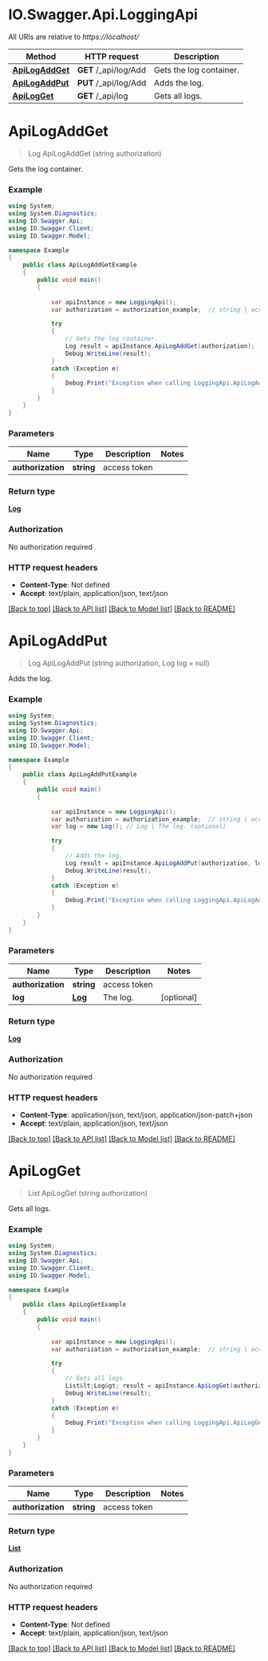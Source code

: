 # IO.Swagger.Api.LoggingApi

All URIs are relative to *https://localhost/*

Method | HTTP request | Description
------------- | ------------- | -------------
[**ApiLogAddGet**](LoggingApi.md#apilogaddget) | **GET** /_api/log/Add | Gets the log container.
[**ApiLogAddPut**](LoggingApi.md#apilogaddput) | **PUT** /_api/log/Add | Adds the log.
[**ApiLogGet**](LoggingApi.md#apilogget) | **GET** /_api/log | Gets all logs.


<a name="apilogaddget"></a>
# **ApiLogAddGet**
> Log ApiLogAddGet (string authorization)

Gets the log container.

### Example
```csharp
using System;
using System.Diagnostics;
using IO.Swagger.Api;
using IO.Swagger.Client;
using IO.Swagger.Model;

namespace Example
{
    public class ApiLogAddGetExample
    {
        public void main()
        {
            
            var apiInstance = new LoggingApi();
            var authorization = authorization_example;  // string | access token

            try
            {
                // Gets the log container.
                Log result = apiInstance.ApiLogAddGet(authorization);
                Debug.WriteLine(result);
            }
            catch (Exception e)
            {
                Debug.Print("Exception when calling LoggingApi.ApiLogAddGet: " + e.Message );
            }
        }
    }
}
```

### Parameters

Name | Type | Description  | Notes
------------- | ------------- | ------------- | -------------
 **authorization** | **string**| access token | 

### Return type

[**Log**](Log.md)

### Authorization

No authorization required

### HTTP request headers

 - **Content-Type**: Not defined
 - **Accept**: text/plain, application/json, text/json

[[Back to top]](#) [[Back to API list]](../README.md#documentation-for-api-endpoints) [[Back to Model list]](../README.md#documentation-for-models) [[Back to README]](../README.md)

<a name="apilogaddput"></a>
# **ApiLogAddPut**
> Log ApiLogAddPut (string authorization, Log log = null)

Adds the log.

### Example
```csharp
using System;
using System.Diagnostics;
using IO.Swagger.Api;
using IO.Swagger.Client;
using IO.Swagger.Model;

namespace Example
{
    public class ApiLogAddPutExample
    {
        public void main()
        {
            
            var apiInstance = new LoggingApi();
            var authorization = authorization_example;  // string | access token
            var log = new Log(); // Log | The log. (optional) 

            try
            {
                // Adds the log.
                Log result = apiInstance.ApiLogAddPut(authorization, log);
                Debug.WriteLine(result);
            }
            catch (Exception e)
            {
                Debug.Print("Exception when calling LoggingApi.ApiLogAddPut: " + e.Message );
            }
        }
    }
}
```

### Parameters

Name | Type | Description  | Notes
------------- | ------------- | ------------- | -------------
 **authorization** | **string**| access token | 
 **log** | [**Log**](Log.md)| The log. | [optional] 

### Return type

[**Log**](Log.md)

### Authorization

No authorization required

### HTTP request headers

 - **Content-Type**: application/json, text/json, application/json-patch+json
 - **Accept**: text/plain, application/json, text/json

[[Back to top]](#) [[Back to API list]](../README.md#documentation-for-api-endpoints) [[Back to Model list]](../README.md#documentation-for-models) [[Back to README]](../README.md)

<a name="apilogget"></a>
# **ApiLogGet**
> List<Log> ApiLogGet (string authorization)

Gets all logs.

### Example
```csharp
using System;
using System.Diagnostics;
using IO.Swagger.Api;
using IO.Swagger.Client;
using IO.Swagger.Model;

namespace Example
{
    public class ApiLogGetExample
    {
        public void main()
        {
            
            var apiInstance = new LoggingApi();
            var authorization = authorization_example;  // string | access token

            try
            {
                // Gets all logs.
                List&lt;Log&gt; result = apiInstance.ApiLogGet(authorization);
                Debug.WriteLine(result);
            }
            catch (Exception e)
            {
                Debug.Print("Exception when calling LoggingApi.ApiLogGet: " + e.Message );
            }
        }
    }
}
```

### Parameters

Name | Type | Description  | Notes
------------- | ------------- | ------------- | -------------
 **authorization** | **string**| access token | 

### Return type

[**List<Log>**](Log.md)

### Authorization

No authorization required

### HTTP request headers

 - **Content-Type**: Not defined
 - **Accept**: text/plain, application/json, text/json

[[Back to top]](#) [[Back to API list]](../README.md#documentation-for-api-endpoints) [[Back to Model list]](../README.md#documentation-for-models) [[Back to README]](../README.md)

